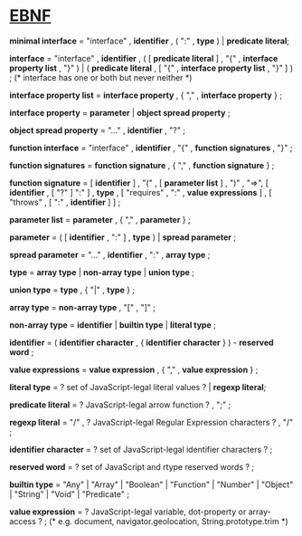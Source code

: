 # [EBNF](https://en.wikipedia.org/wiki/Extended_Backus%E2%80%93Naur_Form)

**minimal interface** = "interface" , **identifier** ,
  ( ":" , **type** ) | **predicate literal**;

**interface** =
  "interface" , **identifier** ,
  ( [ **predicate literal** ] , "{" , **interface property list** , "}" )
  | ( **predicate literal** , [ "{" , **interface property list** , "}" ] ) ;
  (\* interface has one or both but never neither \*)

**interface property list** =
  **interface property** , { "," , **interface property** } ;

**interface property** = **parameter**
                       | **object spread property** ;

**object spread property** = "..." , **identifier** , "?" ;

**function interface** =
  "interface" , **identifier** , "{" , **function signatures** , "}" ;

**function signatures** =
  **function signature** , { "," , **function signature** } ;

**function signature** =
  [ **identifier** ] , "(" , [ **parameter list** ] ,  ")" ,
  "=>", [ **identifier** , [ "?" ] ":" ] , **type** ,
  [ "requires" , ":" , **value expressions** ] ,
  [ "throws" , [ ":" , **identifier** ] ] ;

**parameter list** = **parameter** , { "," , **parameter** } ;

**parameter** = ( [ **identifier** , ":" ] , **type** ) | **spread parameter** ;

**spread parameter** = "..." , **identifier** , ":" , **array type** ;

**type** = **array type**
         | **non-array type**
         | **union type** ;

**union type** = **type** , { "|" , **type** } ;

**array type** = **non-array type** , "[" , "]" ;

**non-array type** = **identifier**
                   | **builtin type**
                   | **literal type** ;

**identifier** =
  ( **identifier character** , { **identifier character** } ) - **reserved word** ;

**value expressions** = **value expression** , { "," , **value expression** } ;

**literal type** = ? set of JavaScript-legal literal values ? | **regexp literal**;

**predicate literal** = ? JavaScript-legal arrow function ? , ";" ;

**regexp literal** = "/" , ? JavaScript-legal Regular Expression characters ? , "/" ;

**identifier character** = ? set of JavaScript-legal identifier characters ? ;

**reserved word** = ? set of JavaScript and rtype reserved words ? ;

**builtin type** = "Any"
                 | "Array"
                 | "Boolean"
                 | "Function"
                 | "Number"
                 | "Object"
                 | "String"
                 | "Void"
                 | "Predicate" ;

**value expression** = ? JavaScript-legal variable, dot-property or array-access ? ;
  (\* e.g. document, navigator.geolocation, String.prototype.trim \*)
